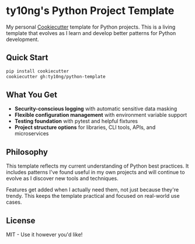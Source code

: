 # ty10ng's Python Project Template

My personal [Cookiecutter](https://github.com/cookiecutter/cookiecutter) template for Python projects. This is a living template that evolves as I learn and develop better patterns for Python development.

## Quick Start

```bash
pip install cookiecutter
cookiecutter gh:ty10ng/python-template
```

## What You Get

- **Security-conscious logging** with automatic sensitive data masking
- **Flexible configuration management** with environment variable support
- **Testing foundation** with pytest and helpful fixtures
- **Project structure options** for libraries, CLI tools, APIs, and microservices

## Philosophy

This template reflects my current understanding of Python best practices. It includes patterns I've found useful in my own projects and will continue to evolve as I discover new tools and techniques.

Features get added when I actually need them, not just because they're trendy. This keeps the template practical and focused on real-world use cases.

## License

MIT - Use it however you'd like!
